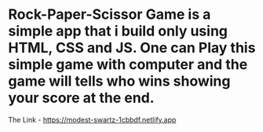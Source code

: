 # Rock-Paper-Scissor Game is a simple app that i build only using HTML, CSS and JS. One can Play this simple game with computer and the game will tells who wins showing your score at the end.
The Link - https://modest-swartz-1cbbdf.netlify.app
